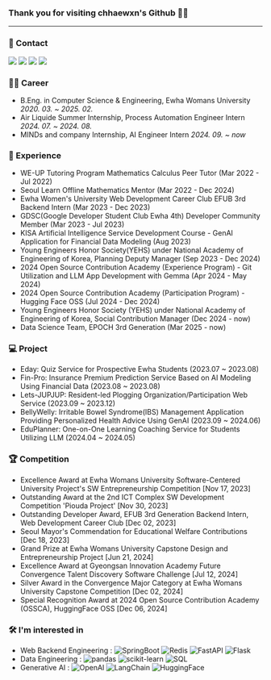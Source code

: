 ### Thank you for visiting chhaewxn's Github 🥰🍀
---
### 🌿 Contact 
<p>
<a href="https://github.com/chhaewxn"><img src="https://img.shields.io/badge/Github-181717?style=flat-square&logo=Github&logoColor=white"/></a>
<a href="https://velog.io/@chhaewxn"><img src="https://img.shields.io/badge/Velog-20C997?style=flat-square&logo=Velog&logoColor=white"/></a>
<a href="mailto:chaewon1019@ewhain.net"><img src="https://img.shields.io/badge/Gmail-D14836?style=flat-square&logo=Gmail&logoColor=white"/></a>
<a href="https://www.linkedin.com/in/chaewon-song-319371276/"><img src="https://img.shields.io/badge/-LinkedIn-blue?style=flat-square&logo=Linkedin&logoColor=white)"/></a>
</p>

### 👩‍💻 Career
- B.Eng. in Computer Science & Engineering, Ewha Womans University *2020. 03. ~ 2025. 02.*
- Air Liquide Summer Internship, Process Automation Engineer Intern *2024. 07. ~ 2024. 08.*
- MINDs and company Internship, AI Engineer Intern *2024. 09. ~ now*

### 🔗 Experience

* WE-UP Tutoring Program Mathematics Calculus Peer Tutor (Mar 2022 - Jul 2022)
* Seoul Learn Offline Mathematics Mentor (Mar 2022 - Dec 2024)
* Ewha Women's University Web Development Career Club EFUB 3rd Backend Intern (Mar 2023 - Dec 2023)
* GDSC(Google Developer Student Club Ewha 4th) Developer Community Member (Mar 2023 - Jul 2023)
* KISA Artificial Intelligence Service Development Course - GenAI Application for Financial Data Modeling (Aug 2023)
* Young Engineers Honor Society(YEHS) under National Academy of Engineering of Korea, Planning Deputy Manager (Sep 2023 - Dec 2024)
* 2024 Open Source Contribution Academy (Experience Program) - Git Utilization and LLM App Development with Gemma (Apr 2024 - May 2024)
* 2024 Open Source Contribution Academy (Participation Program) - Hugging Face OSS (Jul 2024 - Dec 2024)
* Young Engineers Honor Society (YEHS) under National Academy of Engineering of Korea, Social Contribution Manager (Dec 2024 - now)
* Data Science Team, EPOCH 3rd Generation (Mar 2025 - now)
  
### 💻 Project

- Eday: Quiz Service for Prospective Ewha Students (2023.07 ~ 2023.08)
- Fin-Pro: Insurance Premium Prediction Service Based on AI Modeling Using Financial Data (2023.08 ~ 2023.08)
- Lets-JUPJUP: Resident-led Plogging Organization/Participation Web Service (2023.09 ~ 2023.12) 
- BellyWelly: Irritable Bowel Syndrome(IBS) Management Application Providing Personalized Health Advice Using GenAI (2023.09 ~ 2024.06)
- EduPlanner: One-on-One Learning Coaching Service for Students Utilizing LLM (2024.04 ~ 2024.05)

### 🏆 Competition
- Excellence Award at Ewha Womans University Software-Centered University Project's SW Entrepreneurship Competition [Nov 17, 2023]
- Outstanding Award at the 2nd ICT Complex SW Development Competition 'Piouda Project' [Nov 30, 2023]
- Outstanding Developer Award, EFUB 3rd Generation Backend Intern, Web Development Career Club [Dec 02, 2023]
- Seoul Mayor's Commendation for Educational Welfare Contributions [Dec 18, 2023]
- Grand Prize at Ewha Womans University Capstone Design and Entrepreneurship Project [Jun 21, 2024]
- Excellence Award at Gyeongsan Innovation Academy Future Convergence Talent Discovery Software Challenge [Jul 12, 2024]
- Silver Award in the Convergence Major Category at Ewha Womans University Capstone Competition [Dec 02, 2024]
- Special Recognition Award at 2024 Open Source Contribution Academy (OSSCA), HuggingFace OSS [Dec 06, 2024]
  
### 🛠 I'm interested in
- Web Backend Engineering :
![SpringBoot](https://img.shields.io/badge/SpringBoot-6DB33F?style=flat-square&logo=SpringBoot&logoColor=white)
![Redis](https://img.shields.io/badge/Redis-FF4438?style=flat-square&logo=Redis&logoColor=white)
![FastAPI](https://img.shields.io/badge/FastAPI-009688?style=flat-square&logo=FastAPI&logoColor=white)
![Flask](https://img.shields.io/badge/Flask-000000?style=flat-square&logo=Flask&logoColor=white)
- Data Engineering :
![pandas](https://img.shields.io/badge/pandas-150458?style=flat-square&logo=pandas&logoColor=white)
![scikit-learn](https://img.shields.io/badge/scikit--learn-F7931E?style=flat-square&logo=scikit-learn&logoColor=white)
![SQL](https://img.shields.io/badge/SQL-4479A1?style=flat-square&logo=MySQL&logoColor=white)
- Generative AI :
![OpenAI](https://img.shields.io/badge/OpenAI-412991?style=flat-square&logo=OpenAI&logoColor=white)
![LangChain](https://img.shields.io/badge/LangChain-1C3C3C?style=flat-square&logo=LangChain&logoColor=white)
![HuggingFace](https://img.shields.io/badge/HuggingFace-FFD21E?style=flat-square&logo=HuggingFace&logoColor=white)
